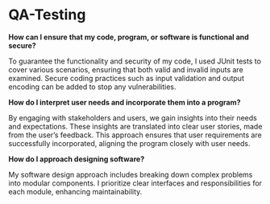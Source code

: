 # QA-Testing
**How can I ensure that my code, program, or software is functional and secure?**

To guarantee the functionality and security of my code, I used JUnit tests to cover various scenarios, ensuring that both valid and invalid inputs are examined. Secure coding practices such as input validation and output encoding can be added to stop any vulnerabilities.

**How do I interpret user needs and incorporate them into a program?**

By engaging with stakeholders and users, we gain insights into their needs and expectations. These insights are translated into clear user stories, made from the user’s feedback. This approach ensures that user requirements are successfully incorporated, aligning the program closely with user needs.

**How do I approach designing software?**

My software design approach includes breaking down complex problems into modular components. I prioritize clear interfaces and responsibilities for each module, enhancing maintainability. 
